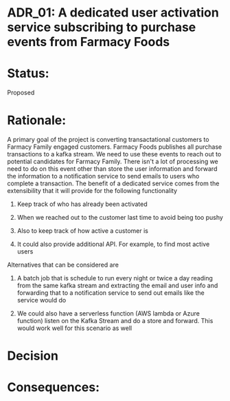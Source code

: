 # ADR_01: A dedicated user activation service subscribing to purchase events from Farmacy Foods

# Status: 
Proposed

# Rationale:
A primary goal of the project is converting transactational customers to Farmacy Family engaged customers. Farmacy Foods publishes all purchase transactions to a kafka stream. We need to use these events to reach out to potential candidates for Farmacy Family. There isn't a lot of processing we need to do on this event other than store the user information and forward the information to a notification service to send emails to users who complete a transaction. The benefit of a dedicated service comes from the extensibility that it will provide for the following functionality

1. Keep track of who has already been activated 

2. When we reached out to the customer last time to avoid being too pushy 

3. Also to keep track of how active a customer is

4. It could also provide additional API. For example, to find most active users 


Alternatives that can be considered are

1. A batch job that is schedule to run every night or twice a day reading from the same kafka stream and extracting the email and user info and forwarding that to a notification service to send out emails like the service would do

2. We could also have a serverless function (AWS lambda or Azure function) listen on the Kafka Stream and do a store and forward. This would work well for this scenario as well 


# Decision



# Consequences:

